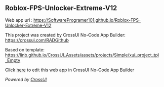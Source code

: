 ## Roblox-FPS-Unlocker-Extreme-V12
Web app url : https://SoftwareProgramer101.github.io/Roblox-FPS-Unlocker-Extreme-V12

This project was created by CrossUI No-Code App Builder: https://crossui.com/RADGithub

Based on template: https://linb.github.io/CrossUI_Assets/assets/projects/Simple/xui_project_tpl_Empty

Click [here](https://crossui.com/RADGithub/#!from=github&owner=SoftwareProgramer101&repo=Roblox-FPS-Unlocker-Extreme-V12) to edit this web app in CrossUI No-Code App Builder

<i>Powered by [CrossUI](https://crossui.com)</i>
